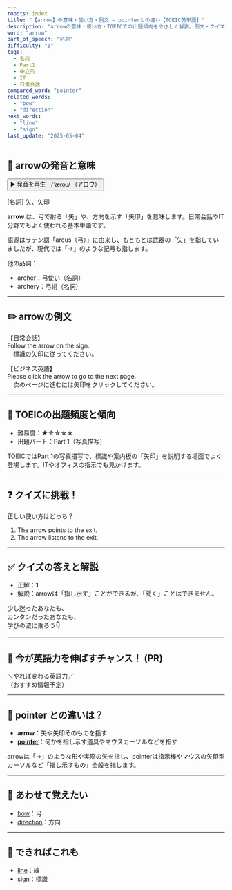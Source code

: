 ```yaml
---
robots: index
title: "【arrow】の意味・使い方・例文 ― pointerとの違い【TOEIC英単語】"
description: "arrowの意味・使い方・TOEICでの出題傾向をやさしく解説。例文・クイズ付きでpointerとの違いもわかりやすく学べます。"
word: "arrow"
part_of_speech: "名詞"
difficulty: "1"
tags:
  - 名詞
  - Part1
  - 中立的
  - IT
  - 日常会話
compared_word: "pointer"
related_words:
  - "bow"
  - "direction"
next_words:
  - "line"
  - "sign"
last_update: "2025-05-04"
---
```


## 🔰 arrowの発音と意味

<button class="play-audio" onclick="playTTS('arrow')">
  <span class="play-audio-main">
    ▶️ 発音を再生　/ˈæroʊ/
  </span>
  <span class="play-audio-sub">
    （アロウ）
  </span>
</button>

[名詞] 矢、矢印

**arrow** は、弓で射る「矢」や、方向を示す「矢印」を意味します。日常会話やIT分野でもよく使われる基本単語です。

語源はラテン語「arcus（弓）」に由来し、もともとは武器の「矢」を指していましたが、現代では「→」のような記号も指します。

他の品詞：  
- archer：弓使い（名詞）
- archery：弓術（名詞）

---

## ✏️ arrowの例文

【日常会話】  
Follow the arrow on the sign.  
　標識の矢印に従ってください。

【ビジネス英語】  
Please click the arrow to go to the next page.  
　次のページに進むには矢印をクリックしてください。

---

## 🎯 TOEICの出題頻度と傾向

- 難易度：★☆☆☆☆
- 出題パート：Part 1（写真描写）

TOEICではPart 1の写真描写で、標識や案内板の「矢印」を説明する場面でよく登場します。ITやオフィスの指示でも見かけます。

---

## ❓ クイズに挑戦！

正しい使い方はどっち？

1. The arrow points to the exit.  
2. The arrow listens to the exit.

---

## ✅ クイズの答えと解説

- 正解：**1**
- 解説：arrowは「指し示す」ことができるが、「聞く」ことはできません。

少し迷ったあなたも、  
カンタンだったあなたも、  
学びの波に乗ろう👇️

---

## 🚀 今が英語力を伸ばすチャンス！ (PR)

<div class="info-center">
＼やれば変わる英語力／<br>  
（おすすめ情報予定）
</div>

---

## 🤔  pointer との違いは？

- **arrow**：矢や矢印そのものを指す
- **[pointer](/pointer)**：何かを指し示す道具やマウスカーソルなどを指す

arrowは「→」のような形や実際の矢を指し、pointerは指示棒やマウスの矢印型カーソルなど「指し示すもの」全般を指します。

---

## 🧩 あわせて覚えたい

- [bow](/bow)：弓
- [direction](/direction)：方向

---

## 📖 できればこれも

- [line](/line)：線
- [sign](/sign)：標識

<!-- cvid: aid01_bid28 -->
